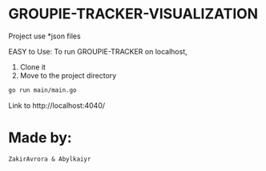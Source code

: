 # GROUPIE-TRACKER-VISUALIZATION
Project use *json files

EASY to Use:
To run GROUPIE-TRACKER on localhost, 
1. Clone it
2. Move to the project directory

```bash
go run main/main.go
```

Link to http://localhost:4040/

# Made by:
    ZakirAvrora & Abylkaiyr
